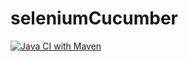 # seleniumCucumber

[![Java CI with Maven](https://github.com/onFilm/seleniumCucumber/actions/workflows/maven.yml/badge.svg)](https://github.com/onFilm/seleniumCucumber/actions/workflows/maven.yml)